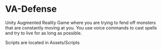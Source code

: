 # VA-Defense

Unity Augmented Reality Game where you are trying to fend off monsters that are constantly moving at you. You use voice commands to cast spells and try to live for as long as possible.

Scripts are located in Assets/Scripts
